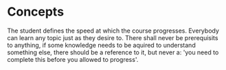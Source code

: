 # Concepts
The student defines the speed at which the course progresses. Everybody can learn any topic just as they desire to.
There shall never be prerequisits to anything, if some knowledge needs to be aquired to understand something else, there should be a reference to it, but never a: 'you need to complete this before you allowed to progress'.
